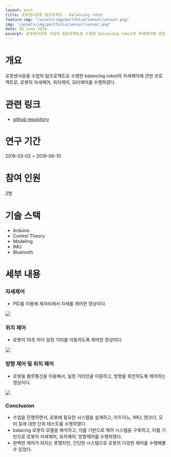 ```yaml
---
layout: post
title: 로봇센서응용 텀프로젝트 - balancing robot
feature-img: "/assets/img/portfolio/sensor/sensor.png"
img: "/assets/img/portfolio/sensor/sensor.png"
date: 10 June 2019
excerpt: 로봇센서응용 수업의 텀프로젝트로 수행한 balancing robot의 자세제어에 관한 프로젝트이다.
---
```


# 개요

로봇센서응용 수업의 텀프로젝트로 수행한 balancing robot의 자세제어에 관한 프로젝트로, 로봇의 자세제어, 위치제어, 모터제어를 수행하였다.

# 관련 링크

* [github repository](https://github.com/rootbKim/Balancing_robot)

# 연구 기간

2019-03-02 ~ 2019-06-10

# 참여 인원

2명

# 기술 스택

- Arduino
- Control Theory
- Modeling
- IMU
- Bluetooth

# 세부 내용

### 자세제어

* PID를 이용해 제자리에서 자세를 제어한 영상이다.

<img src="/assets/img/portfolio/sensor/position_control.gif">

### 위치 제어

* 로봇이 10초 마다 일정 거리를 이동하도록 제어한 영상이다.

<img src="/assets/img/portfolio/sensor/distance_control.gif">

### 방향 제어 및 위치 제어

* 로봇을 블루통신을 이용해서, 일정 거리만큼 이동하고, 방향을 회전하도록 제어하는 영상이다.

<img src="/assets/img/portfolio/sensor/final_control.gif">

### Conclusion

* 수업을 진행하면서, 로봇에 필요한 시스템을 설계하고, 아두이노, IMU, 엔코더, 모터 등에 대한 단위 테스트를 수행하였다.
* balacing 로봇의 모델을 해석하고, 이를 기반으로 제어 시스템을 구축하고, 이를 기반으로 로봇의 자세제어, 위치제어, 방향제어를 수행하였다.
* 완벽한 제어가 되지는 못했지만, 간단한 시스템으로 로봇의 다양한 제어를 수행해볼 수 있었다.